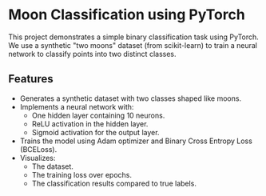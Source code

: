 # Moon Classification using PyTorch

This project demonstrates a simple binary classification task using PyTorch. We use a synthetic "two moons" dataset (from scikit-learn) to train a neural network to classify points into two distinct classes.

## Features
- Generates a synthetic dataset with two classes shaped like moons.
- Implements a neural network with:
  - One hidden layer containing 10 neurons.
  - ReLU activation in the hidden layer.
  - Sigmoid activation for the output layer.
- Trains the model using Adam optimizer and Binary Cross Entropy Loss (BCELoss).
- Visualizes:
  - The dataset.
  - The training loss over epochs.
  - The classification results compared to true labels.
